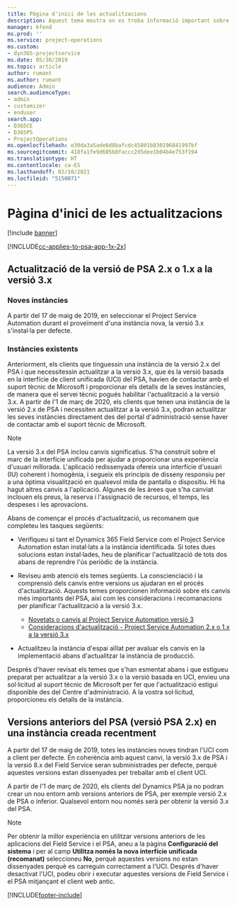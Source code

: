```yaml
---
title: Pàgina d'inici de les actualitzacions
description: Aquest tema mostra on es troba informació important sobre les característiques noves i canviades al Dynamics 365 Project Service Automation, i el procés per actualitzar a la versió més recent.
manager: kfend
ms.prod: ''
ms.service: project-operations
ms.custom:
- dyn365-projectservice
ms.date: 05/30/2019
ms.topic: article
author: rumant
ms.author: rumant
audience: Admin
search.audienceType:
- admin
- customizer
- enduser
search.app:
- D365CE
- D365PS
- ProjectOperations
ms.openlocfilehash: e30da3a5ade6d8bafcdc45801b830196841997bf
ms.sourcegitcommit: 418fa1fe9d605b8faccc2d5dee1b04b4e753f194
ms.translationtype: HT
ms.contentlocale: ca-ES
ms.lasthandoff: 02/10/2021
ms.locfileid: "5150071"
---
```

# <a name="upgrade-home-page"></a>Pàgina d'inici de les actualitzacions

[!include [banner](../includes/psa-now-project-operations.md)]

[!INCLUDE[cc-applies-to-psa-app-1x-2x](../includes/cc-applies-to-psa-app-1x-2x.md)]

## <a name="upgrade-from-psa-version-2x-or-1x-to-version-3x"></a>Actualització de la versió de PSA 2.x o 1.x a la versió 3.x

### <a name="new-instances"></a>Noves instàncies

A partir del 17 de maig de 2019, en seleccionar el Project Service Automation durant el proveïment d'una instància nova, la versió 3.x s'instal·la per defecte.

### <a name="existing-instances"></a>Instàncies existents

Anteriorment, els clients que tinguessin una instància de la versió 2.x del PSA i que necessitessin actualitzar a la versió 3.x, que és la versió basada en la interfície de client unificada (UCI) del PSA, havien de contactar amb el suport tècnic de Microsoft i proporcionar els detalls de la seves instàncies, de manera que el servei tècnic pogués habilitar l'actualització a la versió 3.x. A partir de l'1 de març de 2020, els clients que tenen una instància de la versió 2.x de PSA i necessiten actualitzar a la versió 3.x, podran actualitzar les seves instàncies directament des del portal d'administració sense haver de contactar amb el suport tècnic de Microsoft.  

> [!NOTE]
> La versió 3.x del PSA inclou canvis significatius. S'ha construït sobre el marc de la interfície unificada per ajudar a proporcionar una experiència d'usuari millorada. L'aplicació redissenyada ofereix una interfície d'usuari (IU) coherent i homogènia, i segueix els principis de disseny responsiu per a una òptima visualització en qualsevol mida de pantalla o dispositiu. Hi ha hagut altres canvis a l'aplicació. Algunes de les àrees que s'ha canviat inclouen els preus, la reserva i l'assignació de recursos, el temps, les despeses i les aprovacions.

Abans de començar el procés d'actualització, us recomanem que completeu les tasques següents:

- Verifiqueu si tant el Dynamics 365 Field Service com el Project Service Automation estan instal·lats a la instància identificada. Si totes dues solucions estan instal·lades, heu de planificar l'actualització de tots dos abans de reprendre l'ús periòdic de la instància.
- Reviseu amb atenció els temes següents. La conscienciació i la comprensió dels canvis entre versions us ajudaran en el procés d'actualització. Aquests temes proporcionen informació sobre els canvis més importants del PSA, així com les consideracions i recomanacions per planificar l'actualització a la versió 3.x.

    - [Novetats o canvis al Project Service Automation versió 3](whats-new-changed-v3.md)
    - [Consideracions d'actualització - Project Service Automation 2.x o 1.x a la versió 3.x](upgrade-v3.md)

- Actualitzeu la instància d'espai aïllat per avaluar els canvis en la implementació abans d'actualitzar la instància de producció.

Després d'haver revisat els temes que s'han esmentat abans i que estigueu preparat per actualitzar a la versió 3.x o la versió basada en UCI, envieu una sol·licitud al suport tècnic de Microsoft per fer que l'actualització estigui disponible des del Centre d'administració. A la vostra sol·licitud, proporcioneu els detalls de la instància.

## <a name="older-versions-of-psa-psa-version-2x-in-a-newly-created-instance"></a>Versions anteriors del PSA (versió PSA 2.x) en una instància creada recentment

A partir del 17 de maig de 2019, totes les instàncies noves tindran l'UCI com a client per defecte. En coherència amb aquest canvi, la versió 3.x de PSA i la versió 8.x del Field Service seran subministrades per defecte, perquè aquestes versions estan dissenyades per treballar amb el client UCI.

A partir de l'1 de març de 2020, els clients del Dynamics PSA ja no podran crear un nou entorn amb versions anteriors de PSA, per exemple versió 2.x de PSA o inferior. Qualsevol entorn nou només serà per obtenir la versió 3.x del PSA.

> [!NOTE]
> Per obtenir la millor experiència en utilitzar versions anteriors de les aplicacions del Field Service i el PSA, aneu a la pàgina **Configuració del sistema** i per al camp **Utilitza només la nova interfície unificada (recomanat)** seleccioneu **No**, perquè aquestes versions no estan dissenyades perquè es carreguin correctament a l'UCI. Després d'haver desactivat l'UCI, podeu obrir i executar aquestes versions de Field Service i el PSA mitjançant el client web antic. 


[!INCLUDE[footer-include](../includes/footer-banner.md)]